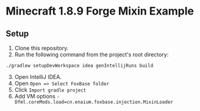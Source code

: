 # Minecraft 1.8.9 Forge Mixin Example
## Setup
1. Clone this repository.
2. Run the following command from the project's root directory:
```
./gradlew setupDevWorkspace idea genIntellijRuns build
```
3. Open IntelliJ IDEA.
4. Open `Open => Select FoxBase folder`
5. Click `Import gradle project`
6. Add VM options `-Dfml.coreMods.load=cn.enaium.foxbase.injection.MixinLoader`